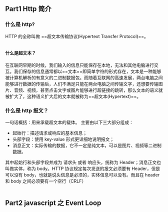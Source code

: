 ## Part1 Http 简介

### 什么是 http?

​HTTP 的全称叫做 ==超文本传输协议(Hypertext Transfer Protocol)==。

<div align="center">
<img src="https://user-gold-cdn.xitu.io/2020/1/10/16f8f77381d78ded?imageView2/0/w/1280/h/960/format/webp/ignore-error/1" alt=""   style="zoom:33%;"  />
</div>

#### 什么是超文本？

在互联网早期的时候，我们输入的信息只能保存在本地，无法和其他电脑进行交互。我们保存的信息通常都以==文本==即简单字符的形式存在，文本是一种能够被计算机解析的有意义的二进制数据包。而随着互联网的高速发展，两台电脑之间能够进行数据的传输后，人们不满足只能在两台电脑之间传输文字，还想要传输图片、音频、视频，甚至点击文字或图片能够进行超链接的跳转，那么文本的语义就被扩大了，这种语义扩大后的文本就被称为==超文本(Hypertext)==。

### 什么是 http 报文？

一句话概括：用来承载超文本的载体。
主要由以下三大部分组成：

- 起始行：描述请求或响应的基本信息；
- 头部字段：使用 key-value 形式更详细地说明报文；
- 消息正文：实际传输的数据，它不一定是纯文本，可以是图片、视频等二进制数据。

其中起始行和头部字段并成为 请求头 或者 响应头，统称为 Header；消息正文也叫做实体，称为 body。HTTP 协议规定每次发送的报文必须要有 Header，但是可以没有 body，也就是说头信息是必须的，实体信息可以没有。而且在 header 和 body 之间必须要有一个空行（CRLF）

<div align="center">
<img src="https://user-gold-cdn.xitu.io/2020/1/10/16f8f77382f2e9cc?imageView2/0/w/1280/h/960/format/webp/ignore-error/1" alt=""   style="zoom:33%;"  />
</div>

####

## Part2 javascript 之 Event Loop

